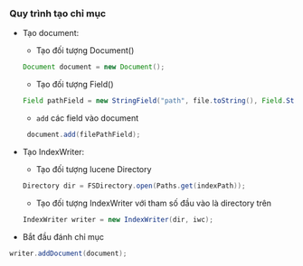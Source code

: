 ### Quy trình tạo chỉ mục

- Tạo document:

  - Tạo đối tượng Document()

  ```Java
  Document document = new Document();
  ```

  - Tạo đối tượng Field()

  ```Java
  Field pathField = new StringField("path", file.toString(), Field.Store.YES);
  ```

  - ```add``` các field vào document

  ```Java
   document.add(filePathField);
  ```

- Tạo IndexWriter:

  - Tạo đối tượng lucene Directory 

  ```Java
  Directory dir = FSDirectory.open(Paths.get(indexPath));
  ```

  - Tạo đối tượng IndexWriter với tham số đầu vào là directory trên

  ```Java
  IndexWriter writer = new IndexWriter(dir, iwc);
  ```

- Bắt đầu đánh chỉ mục

```Java
writer.addDocument(document);
```

